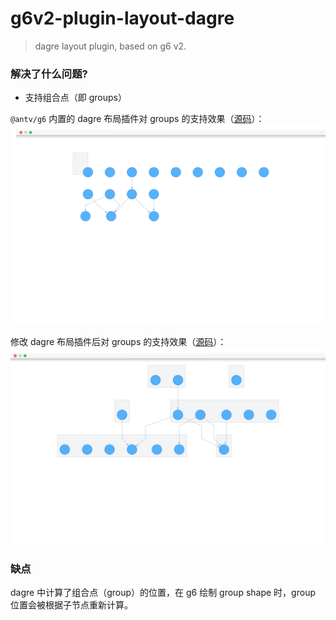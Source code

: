 # g6v2-plugin-layout-dagre
> dagre layout plugin, based on g6 v2.


### 解决了什么问题?
- 支持组合点（即 groups）

`@antv/g6` 内置的 dagre 布局插件对 groups 的支持效果（[源码](https://codesandbox.io/s/static-x0eyo)）：
![@antv/g6](./screenshots/g6.png)

修改 dagre 布局插件后对 groups 的支持效果（[源码](./demo/compound.html)）：
![compound](./screenshots/compound.png)


### 缺点
dagre 中计算了组合点（group）的位置，在 g6 绘制 group shape 时，group 位置会被根据子节点重新计算。
